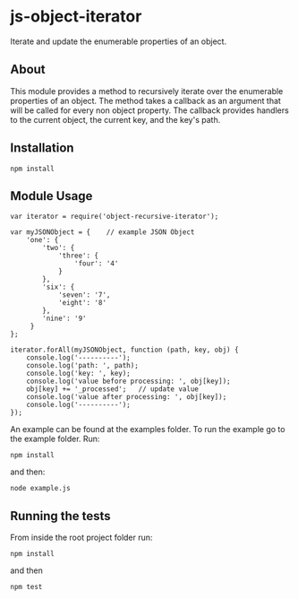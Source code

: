 # js-object-iterator

Iterate and update the enumerable properties of an object.


## About

This module provides a method to recursively iterate over the enumerable properties of an object.
The method takes a callback as an argument that will be called for every non object property.
The callback provides handlers to the current object, the current key, and the key's path.


## Installation

```
npm install
```

## Module Usage

```
var iterator = require('object-recursive-iterator');
```

```
var myJSONObject = {    // example JSON Object
    'one': {
        'two': {
            'three': {
                'four': '4'
            }
        },
        'six': {
            'seven': '7',
            'eight': '8'
        },
        'nine': '9'
     }
};
```

```
iterator.forAll(myJSONObject, function (path, key, obj) {
    console.log('----------');
    console.log('path: ', path);
    console.log('key: ', key);
    console.log('value before processing: ', obj[key]);
    obj[key] += '_processed';   // update value
    console.log('value after processing: ', obj[key]);
    console.log('----------');
});
```

An example can be found at the examples folder.
To run the example go to the example folder.
Run:

```
npm install
```

and then:

```
node example.js
```

## Running the tests

From inside the root project folder run:

```
npm install
```
and then
```
npm test
```

